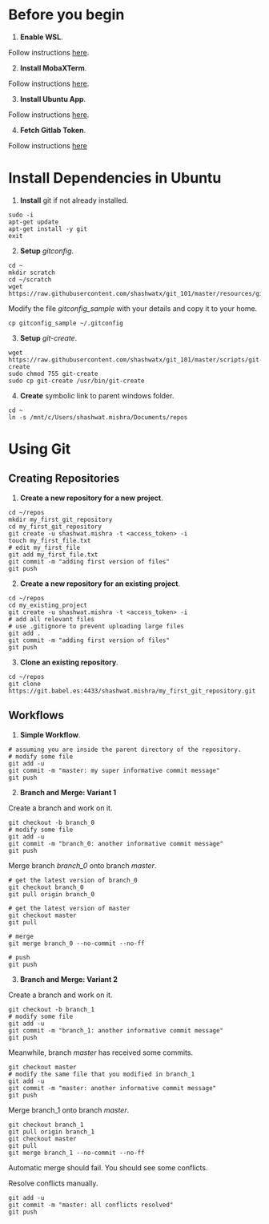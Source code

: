 # Before you begin
1. __Enable WSL__.

Follow instructions [here](https://winaero.com/blog/enable-wsl-windows-10-fall-creators-update/).

2. __Install MobaXTerm__.

Follow instructions [here](https://mobaxterm.mobatek.net/download-home-edition.html).

3. __Install Ubuntu App__.

Follow instructions [here](https://www.microsoft.com/en-us/p/ubuntu/9nblggh4msv6).

4. __Fetch Gitlab Token__.

Follow instructions [here](https://docs.gitlab.com/ee/user/profile/personal_access_tokens.html)

# Install Dependencies in Ubuntu

1. __Install__ git if not already installed.
```
sudo -i
apt-get update
apt-get install -y git
exit
```

2. __Setup__ _gitconfig_.
```
cd ~
mkdir scratch
cd ~/scratch
wget https://raw.githubusercontent.com/shashwatx/git_101/master/resources/gitconfig_sample 
```
Modify the file _gitconfig\_sample_ with your details and copy it to your home.
```
cp gitconfig_sample ~/.gitconfig
```

3. __Setup__ _git-create_.
```
wget https://raw.githubusercontent.com/shashwatx/git_101/master/scripts/git-create
sudo chmod 755 git-create
sudo cp git-create /usr/bin/git-create
```

4. __Create__ symbolic link to parent windows folder.
```
cd ~
ln -s /mnt/c/Users/shashwat.mishra/Documents/repos
```

# Using Git

## Creating Repositories

1. __Create a new repository for a new project__.
```
cd ~/repos
mkdir my_first_git_repository
cd my_first_git_repository
git create -u shashwat.mishra -t <access_token> -i
touch my_first_file.txt
# edit my_first_file
git add my_first_file.txt
git commit -m "adding first version of files"
git push
```

2. __Create a new repository for an existing project__.
```
cd ~/repos
cd my_existing_project
git create -u shashwat.mishra -t <access_token> -i
# add all relevant files
# use .gitignore to prevent uploading large files
git add .
git commit -m "adding first version of files"
git push
```

3. __Clone an existing repository__.
```
cd ~/repos
git clone https://git.babel.es:4433/shashwat.mishra/my_first_git_repository.git
```

## Workflows   

1. __Simple Workflow__.
```
# assuming you are inside the parent directory of the repository.
# modify some file
git add -u
git commit -m "master: my super informative commit message"
git push
```

2. __Branch and Merge: Variant 1__

Create a branch and work on it.
```
git checkout -b branch_0
# modify some file
git add -u
git commit -m "branch_0: another informative commit message"
git push
```
Merge branch _branch\_0_ onto branch _master_.
```
# get the latest version of branch_0
git checkout branch_0
git pull origin branch_0

# get the latest version of master
git checkout master
git pull

# merge
git merge branch_0 --no-commit --no-ff

# push
git push
```

3. __Branch and Merge: Variant 2__

Create a branch and work on it.
```
git checkout -b branch_1
# modify some file
git add -u
git commit -m "branch_1: another informative commit message"
git push
```
Meanwhile, branch _master_ has received some commits.
```
git checkout master
# modify the same file that you modified in branch_1
git add -u
git commit -m "master: another informative commit message"
git push
```
Merge branch_1 onto branch _master_.
```
git checkout branch_1
git pull origin branch_1
git checkout master
git pull
git merge branch_1 --no-commit --no-ff
```
Automatic merge should fail.
You should see some conflicts.

Resolve conflicts manually. 
```
git add -u
git commit -m "master: all conflicts resolved"
git push
```

